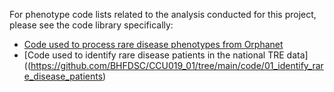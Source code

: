 For phenotype code lists related to the analysis conducted for this project, please see the code library specifically:

* [Code used to process rare disease phenotypes from Orphanet](https://github.com/BHFDSC/CCU019_01/tree/main/code/00_orphanet_rd_selection)
* [Code used to identify rare disease patients in the national TRE data]((https://github.com/BHFDSC/CCU019_01/tree/main/code/01_identify_rare_disease_patients)
